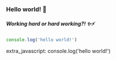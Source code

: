 ### Hello world! 👋
##### Working hard or hard working?! ✨⚡

```javascript
console.log('hello world!')
```
extra_javascript:
  console.log('hello world!')
<!--
**Criiis/Criiis** is a ✨ _special_ ✨ repository because its `README.md` (this file) appears on your GitHub profile.

Here are some ideas to get you started:

- 🔭 I’m currently working on ...
- 🌱 I’m currently learning ...
- 👯 I’m looking to collaborate on ...
- 🤔 I’m looking for help with ...
- 💬 Ask me about ...
- 📫 How to reach me: ...
- 😄 Pronouns: ...
- ⚡ Fun fact: ...
-->
